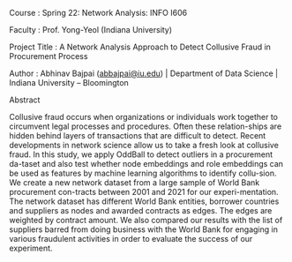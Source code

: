 Course : Spring 22: Network Analysis: INFO I606

Faculty : Prof. Yong-Yeol (Indiana University)

Project Title : A Network Analysis Approach to Detect Collusive Fraud in Procurement Process

Author : Abhinav Bajpai (abbajpai@iu.edu) | Department of Data Science | Indiana University – Bloomington

Abstract

Collusive fraud occurs when organizations or individuals work together to circumvent legal processes and procedures. Often these relation-ships are hidden behind layers of transactions that are difficult to detect. Recent developments in network science allow us to take a fresh look at collusive fraud. In this study, we apply OddBall to detect outliers in a procurement da-taset and also test whether node embeddings and role embeddings can be used as features by machine learning algorithms to identify collu-sion. We create a new network dataset from a large sample of World Bank procurement con-tracts between 2001 and 2021 for our experi-mentation. The network dataset has different World Bank entities, borrower countries and suppliers as nodes and awarded contracts as edges. The edges are weighted by contract amount. We also compared our results with the list of suppliers barred from doing business with the World Bank for engaging in various fraudulent activities in order to evaluate the success of our experiment.

